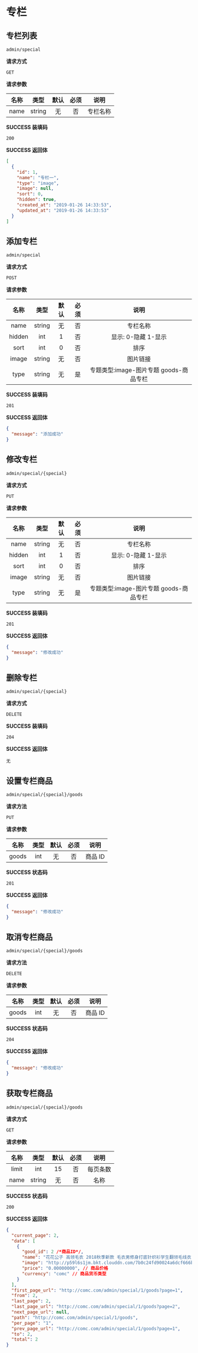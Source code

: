 # 专栏

## 专栏列表

`admin/special`

**请求方式**

`GET`

**请求参数**

| 名称 |  类型  | 默认 | 必须 |   说明   |
| :--: | :----: | :--: | :--: | :------: |
| name | string |  无  |  否  | 专栏名称 |

**SUCCESS 装填码**

`200`

**SUCCESS 返回体**

```json
[
  {
    "id": 1,
    "name": "专栏一",
    "type": "image",
    "image": null,
    "sort": 0,
    "hidden": true,
    "created_at": "2019-01-26 14:33:53",
    "updated_at": "2019-01-26 14:33:53"
  }
]
```

## 添加专栏

`admin/special`

**请求方式**

`POST`

**请求参数**

|  名称  |  类型  | 默认 | 必须 |                  说明                  |
| :----: | :----: | :--: | :--: | :------------------------------------: |
|  name  | string |  无  |  否  |                专栏名称                |
| hidden |  int   |  1   |  否  |          显示: 0-隐藏 1-显示           |
|  sort  |  int   |  0   |  否  |                  排序                  |
| image  | string |  无  |  否  |                图片链接                |
|  type  | string |  无  |  是  | 专题类型:image-图片专题 goods-商品专栏 |

**SUCCESS 装填码**

`201`

**SUCCESS 返回体**

```json
{
  "message": "添加成功"
}
```

## 修改专栏

`admin/special/{special}`

**请求方式**

`PUT`

**请求参数**

|  名称  |  类型  | 默认 | 必须 |                  说明                  |
| :----: | :----: | :--: | :--: | :------------------------------------: |
|  name  | string |  无  |  否  |                专栏名称                |
| hidden |  int   |  1   |  否  |          显示: 0-隐藏 1-显示           |
|  sort  |  int   |  0   |  否  |                  排序                  |
| image  | string |  无  |  否  |                图片链接                |
|  type  | string |  无  |  是  | 专题类型:image-图片专题 goods-商品专栏 |

**SUCCESS 装填码**

`201`

**SUCCESS 返回体**

```json
{
  "message": "修改成功"
}
```

## 删除专栏

`admin/special/{special}`

**请求方式**

`DELETE`

**SUCCESS 装填码**

`204`

**SUCCESS 返回体**

`无`

## 设置专栏商品

`admin/special/{special}/goods`

**请求方法**

`PUT`

**请求参数**

| 名称  | 类型 | 默认 | 必须 |  说明   |
| :---: | :--: | :--: | :--: | :-----: |
| goods | int  |  无  |  否  | 商品 ID |

**SUCCESS 状态码**

`201`

**SUCCESS 返回体**

```json
{
  "message": "修改成功"
}
```

## 取消专栏商品

`admin/special/{special}/goods`

**请求方法**

`DELETE`

**请求参数**

| 名称  | 类型 | 默认 | 必须 |  说明   |
| :---: | :--: | :--: | :--: | :-----: |
| goods | int  |  无  |  否  | 商品 ID |

**SUCCESS 状态码**

`204`

**SUCCESS 返回体**

```json
{
  "message": "修改成功"
}
```

## 获取专栏商品

`admin/special/{special}/goods`

**请求方式**

`GET`

**请求参数**

| 名称  |  类型  | 默认 | 必须 |   说明   |
| :---: | :----: | :--: | :--: | :------: |
| limit |  int   |  15  |  否  | 每页条数 |
| name  | string |  无  |  否  |   名称   |

**SUCCESS 状态码**

`200`

**SUCCESS 返回体**

```json
{
  "current_page": 2,
  "data": [
    {
      "good_id": 2 /*商品ID*/,
      "name": "花花公子 高领毛衣 2018秋季新款 毛衣男修身打底针织衫学生翻领毛线衣 XL17630 深蓝 XL", // 商品名称
      "image": "http://p59l6s1jm.bkt.clouddn.com/7b0c24fd90024a6dcf666bdd3f03524e.jpeg", // 商品图片
      "price": "0.00000000", // 商品价格
      "currency": "comc" // 商品货币类型
    }
  ],
  "first_page_url": "http://comc.com/admin/special/1/goods?page=1",
  "from": 2,
  "last_page": 2,
  "last_page_url": "http://comc.com/admin/special/1/goods?page=2",
  "next_page_url": null,
  "path": "http://comc.com/admin/special/1/goods",
  "per_page": "1",
  "prev_page_url": "http://comc.com/admin/special/1/goods?page=1",
  "to": 2,
  "total": 2
}
```
